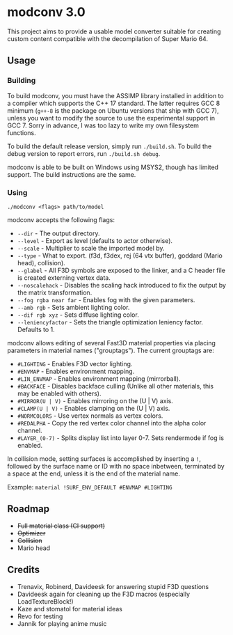 # modconv 3.0

This project aims to provide a usable model converter suitable for creating custom content compatible with the decompilation of Super Mario 64.

## Usage

### Building

To build modconv, you must have the ASSIMP library installed in addition to a compiler which supports the C++ 17 standard. The latter requires GCC 8 minimum (``g++-8`` is the package on Ubuntu versions that ship with GCC 7), unless you want to modify the source to use the experimental support in GCC 7. Sorry in advance, I was too lazy to write my own filesystem functions.

To build the default release version, simply run ``./build.sh``. To build the debug version to report errors, run ``./build.sh debug``.

modconv is able to be built on Windows using MSYS2, though has limited support. The build instructions are the same.

### Using

``./modconv <flags> path/to/model``

modconv accepts the following flags:

* ``--dir`` - The output directory.
* ``--level`` - Export as level (defaults to actor otherwise).
* ``--scale`` - Multiplier to scale the imported model by.
* ``--type`` - What to export. (f3d, f3dex, rej (64 vtx buffer), goddard (Mario head), collision).
* ``--glabel`` - All F3D symbols are exposed to the linker, and a C header file is created externing vertex data.
* ``--noscalehack`` - Disables the scaling hack introduced to fix the output by the matrix transformation.
* ``--fog rgba near far`` - Enables fog with the given parameters.
* ``--amb rgb`` - Sets ambient lighting color.
* ``--dif rgb xyz`` - Sets diffuse lighting color.
* ``--leniencyfactor`` - Sets the triangle optimization leniency factor. Defaults to 1.

modconv allows editing of several Fast3D material properties via placing parameters in material names ("grouptags"). The current grouptags are:

* ``#LIGHTING`` - Enables F3D vector lighting.
* ``#ENVMAP`` - Enables environment mapping.
* ``#LIN_ENVMAP`` - Enables environment mapping (mirrorball).
* ``#BACKFACE`` - Disables backface culling (Unlike all other materials, this may be enabled with others).
* ``#MIRROR(U | V)`` - Enables mirroring on the (U | V) axis.
* ``#CLAMP(U | V)`` - Enables clamping on the (U | V) axis.
* ``#NORMCOLORS`` - Use vertex normals as vertex colors.
* ``#REDALPHA`` - Copy the red vertex color channel into the alpha color channel.
* ``#LAYER_(0-7)`` - Splits display list into layer 0-7. Sets rendermode if fog is enabled.

In collision mode, setting surfaces is accomplished by inserting a ``!``, followed by the surface name or ID with no space inbetween, terminated by a space at the end, unless it is the end of the material name.

Example: ``material !SURF_ENV_DEFAULT #ENVMAP #LIGHTING``

## Roadmap

* ~~Full material class (CI support)~~
* ~~Optimizer~~
* ~~Collision~~
* Mario head

## Credits

* Trenavix, Robinerd, Davideesk for answering stupid F3D questions
* Davideesk again for cleaning up the F3D macros (especially LoadTextureBlock!)
* Kaze and stomatol for material ideas
* Revo for testing
* Jannik for playing anime music
